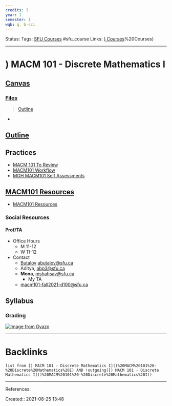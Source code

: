 ```yaml
---
credits: 3
year: 1
semester: 1
wqb: q, b-sci
---
```

Status: 
Tags: [SFU Courses](SFU%20Courses) #sfu_course
Links: [) Courses](notes/)%20Courses)
___
# ) MACM 101 - Discrete Mathematics I
## [Canvas](https://canvas.sfu.ca/courses/66056)
### [Files](https://canvas.sfu.ca/courses/66056/files?)
> [Outline](https://portal.cs.sfu.ca/portal/outlines/1217-MACM-101-D100/)
- []('%20Classes#MACM%20101%7CLectures%20and%20Tutorials)
## [Outline](MACM101%20Outline)
## Practices
- [MACM 101 To Review](MACM%20101%20To%20Review)
- [MACM101 Workflow](MACM101%20Workflow)
- [MGH MACM101 Self Assessments](MGH%20MACM101%20Self%20Assessments)
## [MACM101 Resources](MACM101%20Resources)
- [MACM101 Resources](MACM101%20Resources)
### Social Resources
#### Prof/TA
- Office Hours
	- M 11-12
	- W 11-12
- Contact
	- [Butalov](https://www.ratemyprofessors.com/ShowRatings.jsp?tid=970256) abutalov@sfu.ca
	- Aditya, abp3@sfu.ca
	- **Mona**, mshahsav@sfu.ca
		- My TA
	- macm101-fall2021-d100@sfu.ca
## Syllabus
### Grading
[![Image from Gyazo](https://i.gyazo.com/1913419ec56795752283a3fa3a292904.png)](https://gyazo.com/1913419ec56795752283a3fa3a292904)
___
# Backlinks
```dataview
list from [) MACM 101 - Discrete Mathematics I]()%20MACM%20101%20-%20Discrete%20Mathematics%20I) AND !outgoing([) MACM 101 - Discrete Mathematics I]()%20MACM%20101%20-%20Discrete%20Mathematics%20I))
```
___
References:

Created::  2021-08-25 13:48

